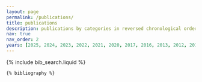 ```yaml
---
layout: page
permalink: /publications/
title: publications
description: publications by categories in reversed chronological order. generated by jekyll-scholar.
nav: true
nav_order: 2
years: [2025, 2024, 2023, 2022, 2021, 2020, 2017, 2016, 2013, 2012, 2010]
---
```


<!-- _pages/publications.md -->

<!-- Bibsearch Feature -->

{% include bib_search.liquid %}

<div class="publications">

    {% bibliography %}

</div>
